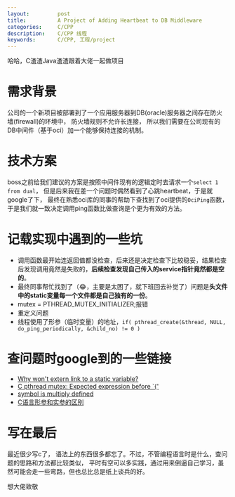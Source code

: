 ```yaml
---
layout:     	post
title:      	A Project of Adding Heartbeat to DB Middleware
categories: 	C/CPP
description:   	C/CPP 线程
keywords: 		C/CPP, 工程/project
---
```


哈哈，C渣渣Java渣渣跟着大佬一起做项目

# 需求背景

公司的一个新项目被部署到了一个应用服务器到DB(oracle)服务器之间存在防火墙(firewall)的环境中， 防火墙规则不允许长连接， 所以我们需要在公司现有的DB中间件（基于oci）加一个能够保持连接的机制。

# 技术方案

boss之前给我们建议的方案是按照中间件现有的逻辑定时去请求一个`select 1 from dual`， 但是后来我在差一个问题时偶然看到了心跳heartbeat，于是就google了下， 最终在熟悉oci库的同事的帮助下查找到了oci提供的`OciPing`函数，于是我们就一致决定调用ping函数比做查询是个更为有效的方法。

# 记载实现中遇到的一些坑

- 调用函数最开始连返回值都没检查，后来还是决定检查下比较稳妥，结果检查后发现调用竟然是失败的，**后续检查发现自己传入的service指针竟然都是空的**。
- 最终同事帮忙找到了（😂，主要是太困了，就下班回去补觉了）问题是**头文件中的static变量每一个文件都是自己独有的一份**。
- mutex = PTHREAD_MUTEX_INITIALIZER;报错
- 重定义问题
- 线程使用了形参（临时变量）的地址，`if( pthread_create(&thread, NULL, do_ping_periodically, &child_no) != 0 )`

# 查问题时google到的一些链接

- [Why won't extern link to a static variable?](https://stackoverflow.com/questions/2841762/why-wont-extern-link-to-a-static-variable)
- [C pthread mutex: Expected expression before `{'](https://stackoverflow.com/questions/17864095/c-pthread-mutex-expected-expression-before)
- [symbol is multiply defined](https://stackoverflow.com/questions/14870423/symbol-is-multiply-defined)
- [C语言形参和实参的区别](http://c.biancheng.net/view/1853.html)

# 写在最后

最近很少写c了， 语法上的东西很多都忘了。不过，不管编程语言时是什么，查问题的思路和方法都比较类似， 平时有空可以多实践，通过用来倒逼自己学习，虽然可能会走一些弯路，但也总比总是纸上谈兵的好。

想大佬致敬

